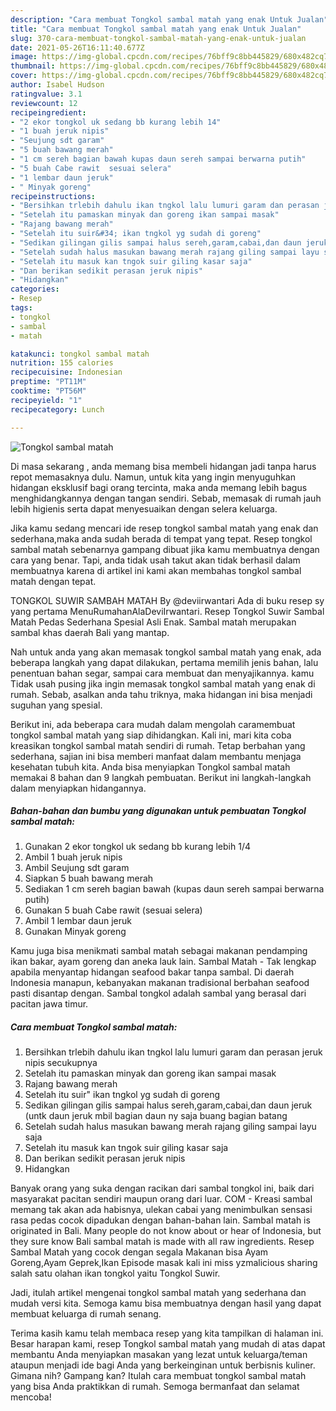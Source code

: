 ```yaml
---
description: "Cara membuat Tongkol sambal matah yang enak Untuk Jualan"
title: "Cara membuat Tongkol sambal matah yang enak Untuk Jualan"
slug: 370-cara-membuat-tongkol-sambal-matah-yang-enak-untuk-jualan
date: 2021-05-26T16:11:40.677Z
image: https://img-global.cpcdn.com/recipes/76bff9c8bb445829/680x482cq70/tongkol-sambal-matah-foto-resep-utama.jpg
thumbnail: https://img-global.cpcdn.com/recipes/76bff9c8bb445829/680x482cq70/tongkol-sambal-matah-foto-resep-utama.jpg
cover: https://img-global.cpcdn.com/recipes/76bff9c8bb445829/680x482cq70/tongkol-sambal-matah-foto-resep-utama.jpg
author: Isabel Hudson
ratingvalue: 3.1
reviewcount: 12
recipeingredient:
- "2 ekor tongkol uk sedang bb kurang lebih 14"
- "1 buah jeruk nipis"
- "Seujung sdt garam"
- "5 buah bawang merah"
- "1 cm sereh bagian bawah kupas daun sereh sampai berwarna putih"
- "5 buah Cabe rawit  sesuai selera"
- "1 lembar daun jeruk"
- " Minyak goreng"
recipeinstructions:
- "Bersihkan trlebih dahulu ikan tngkol lalu lumuri garam dan perasan jeruk nipis secukupnya"
- "Setelah itu pamaskan minyak dan goreng ikan sampai masak"
- "Rajang bawang merah"
- "Setelah itu suir&#34; ikan tngkol yg sudah di goreng"
- "Sedikan gilingan gilis sampai halus sereh,garam,cabai,dan daun jeruk (untk daun jeruk mbil bagian daun ny saja buang bagian batang"
- "Setelah sudah halus masukan bawang merah rajang giling sampai layu saja"
- "Setelah itu masuk kan tngok suir giling kasar saja"
- "Dan berikan sedikit perasan jeruk nipis"
- "Hidangkan"
categories:
- Resep
tags:
- tongkol
- sambal
- matah

katakunci: tongkol sambal matah 
nutrition: 155 calories
recipecuisine: Indonesian
preptime: "PT11M"
cooktime: "PT56M"
recipeyield: "1"
recipecategory: Lunch

---
```



![Tongkol sambal matah](https://img-global.cpcdn.com/recipes/76bff9c8bb445829/680x482cq70/tongkol-sambal-matah-foto-resep-utama.jpg)

Di masa  sekarang , anda memang bisa membeli hidangan jadi tanpa harus repot memasaknya dulu. Namun, untuk kita yang ingin menyuguhkan hidangan eksklusif bagi orang tercinta, maka anda memang lebih bagus menghidangkannya dengan tangan sendiri. Sebab, memasak di rumah jauh lebih higienis serta dapat menyesuaikan dengan selera keluarga.

Jika kamu sedang mencari ide resep tongkol sambal matah yang enak dan sederhana,maka anda sudah berada di tempat yang tepat. Resep tongkol sambal matah  sebenarnya gampang dibuat jika kamu membuatnya dengan cara yang benar. Tapi, anda tidak usah takut akan tidak berhasil dalam membuatnya 
karena di artikel ini kami akan membahas tongkol sambal matah dengan tepat.  

TONGKOL SUWIR SAMBAH MATAH By @deviirwantari Ada di buku resep sy yang pertama MenuRumahanAlaDeviIrwantari. Resep Tongkol Suwir Sambal Matah Pedas Sederhana Spesial Asli Enak. Sambal matah merupakan sambal khas daerah Bali yang mantap.

Nah untuk anda yang akan memasak tongkol sambal matah yang enak, ada beberapa langkah yang dapat dilakukan, pertama memilih jenis bahan, lalu penentuan bahan segar, sampai cara membuat dan menyajikannya. kamu Tidak usah pusing jika ingin memasak tongkol sambal matah yang enak di rumah. Sebab, asalkan anda  tahu triknya, maka hidangan ini bisa menjadi suguhan yang spesial.

Berikut ini, ada beberapa cara mudah dalam mengolah caramembuat tongkol sambal matah yang siap dihidangkan. Kali ini, mari kita coba kreasikan tongkol sambal matah sendiri di rumah. Tetap berbahan yang sederhana, sajian ini bisa memberi manfaat dalam membantu menjaga kesehatan tubuh kita. Anda bisa menyiapkan Tongkol sambal matah memakai 8 bahan dan 9 langkah pembuatan. Berikut ini langkah-langkah dalam menyiapkan hidangannya.

<!--inarticleads1-->

##### Bahan-bahan dan bumbu yang digunakan untuk pembuatan Tongkol sambal matah:

1. Gunakan 2 ekor tongkol uk sedang bb kurang lebih 1/4
1. Ambil 1 buah jeruk nipis
1. Ambil Seujung sdt garam
1. Siapkan 5 buah bawang merah
1. Sediakan 1 cm sereh bagian bawah (kupas daun sereh sampai berwarna putih)
1. Gunakan 5 buah Cabe rawit  (sesuai selera)
1. Ambil 1 lembar daun jeruk
1. Gunakan  Minyak goreng


Kamu juga bisa menikmati sambal matah sebagai makanan pendamping ikan bakar, ayam goreng dan aneka lauk lain. Sambal Matah - Tak lengkap apabila menyantap hidangan seafood bakar tanpa sambal. Di daerah Indonesia manapun, kebanyakan makanan tradisional berbahan seafood pasti disantap dengan. Sambal tongkol adalah sambal yang berasal dari pacitan jawa timur. 

<!--inarticleads2-->

##### Cara membuat Tongkol sambal matah:

1. Bersihkan trlebih dahulu ikan tngkol lalu lumuri garam dan perasan jeruk nipis secukupnya
1. Setelah itu pamaskan minyak dan goreng ikan sampai masak
1. Rajang bawang merah
1. Setelah itu suir&#34; ikan tngkol yg sudah di goreng
1. Sedikan gilingan gilis sampai halus sereh,garam,cabai,dan daun jeruk (untk daun jeruk mbil bagian daun ny saja buang bagian batang
1. Setelah sudah halus masukan bawang merah rajang giling sampai layu saja
1. Setelah itu masuk kan tngok suir giling kasar saja
1. Dan berikan sedikit perasan jeruk nipis
1. Hidangkan


Banyak orang yang suka dengan racikan dari sambal tongkol ini, baik dari masyarakat pacitan sendiri maupun orang dari luar. COM - Kreasi sambal memang tak akan ada habisnya, ulekan cabai yang menimbulkan sensasi rasa pedas cocok dipadukan dengan bahan-bahan lain. Sambal matah is originated in Bali. Many people do not know about or hear of Indonesia, but they sure know Bali sambal matah is made with all raw ingredients. Resep Sambal Matah yang cocok dengan segala Makanan bisa Ayam Goreng,Ayam Geprek,Ikan Episode masak kali ini miss yzmalicious sharing salah satu olahan ikan tongkol yaitu Tongkol Suwir. 

Jadi, itulah artikel mengenai  tongkol sambal matah  yang sederhana dan mudah versi kita. Semoga kamu bisa membuatnya dengan hasil yang dapat membuat keluarga di rumah senang. 

Terima kasih kamu telah membaca resep yang kita tampilkan di halaman ini. Besar harapan kami, resep  Tongkol sambal matah yang mudah di atas dapat membantu Anda menyiapkan masakan yang lezat untuk keluarga/teman ataupun menjadi ide bagi Anda yang berkeinginan untuk berbisnis kuliner. Gimana nih? Gampang kan? Itulah cara membuat tongkol sambal matah yang bisa Anda praktikkan di rumah. Semoga bermanfaat dan selamat mencoba!


